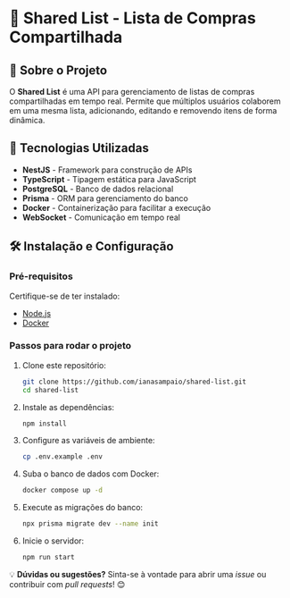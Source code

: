 # 🛒 Shared List - Lista de Compras Compartilhada

## 📌 Sobre o Projeto

O **Shared List** é uma API para gerenciamento de listas de compras compartilhadas em tempo real. Permite que múltiplos usuários colaborem em uma mesma lista, adicionando, editando e removendo itens de forma dinâmica.

## 🚀 Tecnologias Utilizadas

- **NestJS** - Framework para construção de APIs
- **TypeScript** - Tipagem estática para JavaScript
- **PostgreSQL** - Banco de dados relacional
- **Prisma** - ORM para gerenciamento do banco
- **Docker** - Containerização para facilitar a execução
- **WebSocket** - Comunicação em tempo real

## 🛠 Instalação e Configuração

### Pré-requisitos

Certifique-se de ter instalado:

- [Node.js](https://nodejs.org/)
- [Docker](https://www.docker.com/)

### Passos para rodar o projeto

1. Clone este repositório:
   ```sh
   git clone https://github.com/ianasampaio/shared-list.git
   cd shared-list
   ```
2. Instale as dependências:
   ```sh
   npm install
   ```
3. Configure as variáveis de ambiente:
   ```sh
   cp .env.example .env
   ```
4. Suba o banco de dados com Docker:
   ```sh
   docker compose up -d
   ```
5. Execute as migrações do banco:
   ```sh
   npx prisma migrate dev --name init
   ```
6. Inicie o servidor:
   ```sh
   npm run start
   ```

💡 **Dúvidas ou sugestões?** Sinta-se à vontade para abrir uma _issue_ ou contribuir com _pull requests_! 😊
